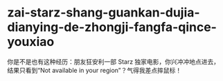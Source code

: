 # zai-starz-shang-guankan-dujia-dianying-de-zhongji-fangfa-qince-youxiao
你是不是也有这种经历：朋友狂安利一部 Starz 独家电影，你兴冲冲地点进去，结果只看到“Not available in your region”？气得我差点摔鼠标！
